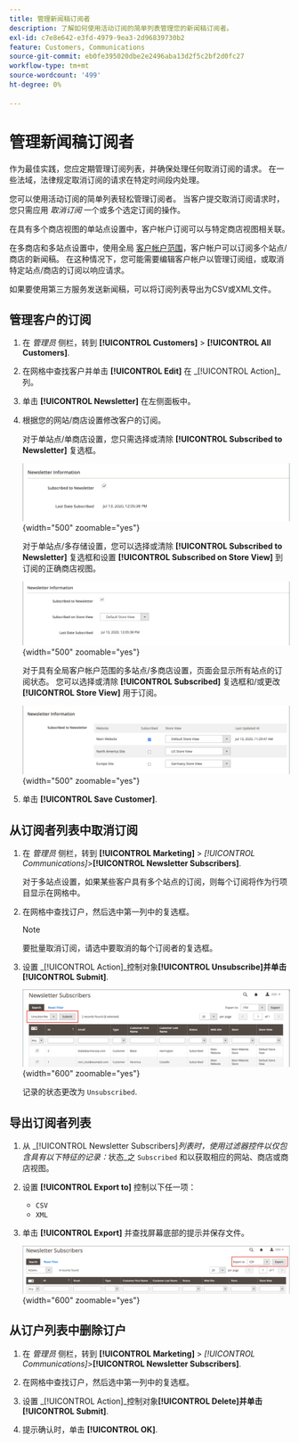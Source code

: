 ```yaml
---
title: 管理新闻稿订阅者
description: 了解如何使用活动订阅的简单列表管理您的新闻稿订阅者。
exl-id: c7e8e642-e3fd-4979-9ea3-2d96839730b2
feature: Customers, Communications
source-git-commit: eb0fe395020dbe2e2496aba13d2f5c2bf2d0fc27
workflow-type: tm+mt
source-wordcount: '499'
ht-degree: 0%

---
```


# 管理新闻稿订阅者

作为最佳实践，您应定期管理订阅列表，并确保处理任何取消订阅的请求。 在一些法域，法律规定取消订阅的请求在特定时间段内处理。

您可以使用活动订阅的简单列表轻松管理订阅者。 当客户提交取消订阅请求时，您只需应用 _取消订阅_ 一个或多个选定订阅的操作。

在具有多个商店视图的单站点设置中，客户帐户订阅可以与特定商店视图相关联。

在多商店和多站点设置中，使用全局 [客户帐户范围](../customers/customer-account-scope.md)，客户帐户可以订阅多个站点/商店的新闻稿。 在这种情况下，您可能需要编辑客户帐户以管理订阅组，或取消特定站点/商店的订阅以响应请求。

如果要使用第三方服务发送新闻稿，可以将订阅列表导出为CSV或XML文件。

## 管理客户的订阅

1. 在 _管理员_ 侧栏，转到 **[!UICONTROL Customers]** > **[!UICONTROL All Customers]**.

1. 在网格中查找客户并单击 **[!UICONTROL Edit]** 在 _[!UICONTROL Action]_列。

1. 单击 **[!UICONTROL Newsletter]** 在左侧面板中。

1. 根据您的网站/商店设置修改客户的订阅。

   对于单站点/单商店设置，您只需选择或清除 **[!UICONTROL Subscribed to Newsletter]** 复选框。

   ![“单商店客户新闻稿订阅”复选框](./assets/newsletter-customer-single-store.png){width="500" zoomable="yes"}

   对于单站点/多存储设置，您可以选择或清除 **[!UICONTROL Subscribed to Newsletter]** 复选框和设置 **[!UICONTROL Subscribed on Store View]** 到订阅的正确商店视图。

   ![多商店客户新闻稿订阅复选框和商店视图选择器](./assets/newsletter-customer-multi-store.png){width="500" zoomable="yes"}

   对于具有全局客户帐户范围的多站点/多商店设置，页面会显示所有站点的订阅状态。 您可以选择或清除 **[!UICONTROL Subscribed]** 复选框和/或更改 **[!UICONTROL Store View]** 用于订阅。

   ![多站点客户新闻稿订阅复选框和商店视图选择器](./assets/newsletter-customer-multi-site.png){width="500" zoomable="yes"}

1. 单击 **[!UICONTROL Save Customer]**.

## 从订阅者列表中取消订阅

1. 在 _管理员_ 侧栏，转到 **[!UICONTROL Marketing]** > _[!UICONTROL Communications]_>**[!UICONTROL Newsletter Subscribers]**.

   对于多站点设置，如果某些客户具有多个站点的订阅，则每个订阅将作为行项目显示在网格中。

1. 在网格中查找订户，然后选中第一列中的复选框。

   >[!NOTE]
   >
   >要批量取消订阅，请选中要取消的每个订阅者的复选框。

1. 设置 _[!UICONTROL Action]_控制对象&#x200B;**[!UICONTROL Unsubscribe]**并单击&#x200B;**[!UICONTROL Submit]**.

   ![取消订阅新闻稿](./assets/newsletter-unsubscribe.png){width="600" zoomable="yes"}

   记录的状态更改为 `Unsubscribed`.

## 导出订阅者列表

1. 从 _[!UICONTROL Newsletter Subscribers]_列表时，使用过滤器控件以仅包含具有以下特征的记录：_&#x200B;状态&#x200B;_之 `Subscribed` 和以获取相应的网站、商店或商店视图。

1. 设置 **[!UICONTROL Export to]** 控制以下任一项：

   - `CSV`
   - `XML`

1. 单击 **[!UICONTROL Export]** 并查找屏幕底部的提示并保存文件。

   ![导出新闻稿订阅者](./assets/newsletter-subscribers-export.png){width="600" zoomable="yes"}

## 从订户列表中删除订户

1. 在 _管理员_ 侧栏，转到 **[!UICONTROL Marketing]** > _[!UICONTROL Communications]_>**[!UICONTROL Newsletter Subscribers]**.

1. 在网格中查找订户，然后选中第一列中的复选框。

1. 设置 _[!UICONTROL Action]_控制对象&#x200B;**[!UICONTROL Delete]**并单击&#x200B;**[!UICONTROL Submit]**.

1. 提示确认时，单击 **[!UICONTROL OK]**.
